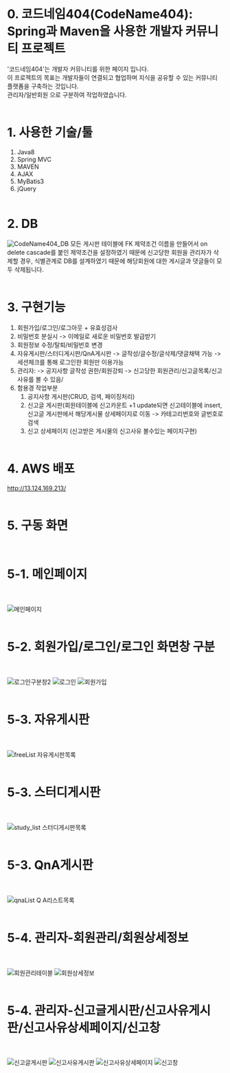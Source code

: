 # 0. 코드네임404(CodeName404): Spring과 Maven을 사용한 개발자 커뮤니티 프로젝트
'코드네임404'는 개발자 커뮤니티를 위한 페이지 입니다.<br>
이 프로젝트의 목표는 개발자들이 연결되고 협업하며 지식을 공유할 수 있는 커뮤니티 플랫폼을 구축하는 것입니다.<br>
관리자/일반회원 으로 구분하여 작업하였습니다.
<br><br>

# 1. 사용한 기술/툴
1. Java8<br>
2. Spring MVC<br>
3. MAVEN<br>
4. AJAX<br>
5. MyBatis3<br>
6. jQuery
<br><br>

# 2. DB
![CodeName404_DB](https://github.com/wlsdntls/CodeName404/assets/121711903/a596cd82-a548-42ee-9de9-1cbbc9e3d8c5)
모든 게시판 테이블에 FK 제약조건 이름을 만들어서 on delete cascade를 붙인 제약조건을 설정하였기 때문에 신고당한 회원을 관리자가 삭제할 경우, 식별관계로 DB를 설계하였기 때문에 해당회원에 대한 게시글과 댓글들이 모두 삭제됩니다.
<br><br>

# 3. 구현기능
1. 회원가입/로그인/로그아웃 + 유효성검사
2. 비밀번호 분실시 -> 이메일로 새로운 비밀번호 발급받기
3. 회원정보 수정/탈퇴/비밀번호 변경
4. 자유게시판/스터디게시판/QnA게시판
   -> 글작성/글수정/글삭제/댓글채택 가능
   -> 세션체크를 통해 로그인한 회원만 이용가능
5. 관리자:
   -> 공지사항 글작성 권한/회원강퇴
   -> 신고당한 회원관리/신고글목록/신고사유를 볼 수 있음/
6. 함용경 작업부분
   1. 공지사항 게시판(CRUD, 검색, 페이징처리)
   2. 신고글 게시판(회원테이블에 신고카운트 +1 update되면 신고테이블에 insert, 신고글 게시판에서 해당게시물 상세페이지로 이동 -> 카테고리번호와 글번호로 검색
   3. 신고 상세페이지 (신고받은 게시물의 신고사유 볼수있는 페이지구현)
<br><br>

# 4. AWS 배포
http://13.124.169.213/
<br><br>

# 5. 구동 화면<br><br>

# 5-1. 메인페이지<br><br>
![메인페이지](https://github.com/wlsdntls/CodeName404/assets/121711903/c56dce9a-0ce2-4fb8-a05f-4148fd4a6e10)
<br><br>

# 5-2. 회원가입/로그인/로그인 화면창 구분<br><br>
![로그인구분창2](https://github.com/wlsdntls/CodeName404/assets/121711903/886388a9-54eb-4311-bc93-cc13cd4c7ce3)
![로그인](https://github.com/wlsdntls/CodeName404/assets/121711903/81f50272-e2c9-43dc-a324-ebd3381c2dad)
![회원가입](https://github.com/wlsdntls/CodeName404/assets/121711903/a2d55f44-c3fe-421c-8e3b-2cfc76d9b6f1)
<br><br>

# 5-3. 자유게시판<br><br>
![freeList 자유게시판목록](https://github.com/wlsdntls/CodeName404/assets/121711903/fa0bbe64-bb92-4a24-9198-412ada1ad5ff)
<br><br>

# 5-3. 스터디게시판<br><br>
![study_list 스터디게시판목록](https://github.com/wlsdntls/CodeName404/assets/121711903/1ac95a05-fca4-49aa-9a16-ad4f35ec8053)
<br><br>

# 5-3. QnA게시판<br><br>
![qnaList Q A리스트목록](https://github.com/wlsdntls/CodeName404/assets/121711903/10e7091f-7b83-4853-baa8-9e0dc3c11cc7)
<br><br>

# 5-4. 관리자-회원관리/회원상세정보<br><br>
![회원관리테이블](https://github.com/wlsdntls/CodeName404/assets/121711903/344e362e-0622-4dd4-b8c0-8d67fa7ec980)
![회원상세정보](https://github.com/wlsdntls/CodeName404/assets/121711903/f28c058c-937c-4bee-90b3-fdd678426919)
<br><br>

# 5-4. 관리자-신고글게시판/신고사유게시판/신고사유상세페이지/신고창<br><br>
![신고글게시판](https://github.com/wlsdntls/CodeName404/assets/121711903/896bc5cc-6b0d-4105-92ce-a55ac3665342)
![신고사유게시판](https://github.com/wlsdntls/CodeName404/assets/121711903/edc36d14-9793-4004-aa83-1e661922b7ba)
![신고사유상세페이지](https://github.com/wlsdntls/CodeName404/assets/121711903/1334d392-4339-4fa1-9508-c9e4a80352ee)
![신고창](https://github.com/wlsdntls/CodeName404/assets/121711903/7e29e855-d012-403c-af41-269449b01f3e)
